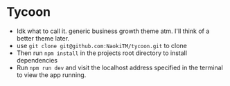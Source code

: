 # Tycoon 

- Idk what to call it. generic business growth theme atm. I'll think of a better theme later.
- use ````git clone git@github.com:NaokiTM/tycoon.git```` to clone
- Then run ````npm install```` in the projects root directory to install dependencies
- Run ````npm run dev```` and visit the localhost address specified in the terminal to view the app running. 